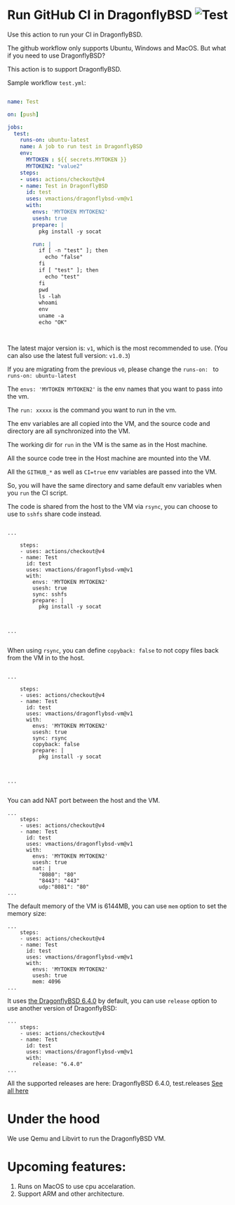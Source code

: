 # Run GitHub CI in DragonflyBSD ![Test](https://github.com/vmactions/dragonflybsd-vm/workflows/Test/badge.svg)

Use this action to run your CI in DragonflyBSD.

The github workflow only supports Ubuntu, Windows and MacOS. But what if you need to use DragonflyBSD?

This action is to support DragonflyBSD.


Sample workflow `test.yml`:

```yml

name: Test

on: [push]

jobs:
  test:
    runs-on: ubuntu-latest
    name: A job to run test in DragonflyBSD
    env:
      MYTOKEN : ${{ secrets.MYTOKEN }}
      MYTOKEN2: "value2"
    steps:
    - uses: actions/checkout@v4
    - name: Test in DragonflyBSD
      id: test
      uses: vmactions/dragonflybsd-vm@v1
      with:
        envs: 'MYTOKEN MYTOKEN2'
        usesh: true
        prepare: |
          pkg install -y socat

        run: |
          if [ -n "test" ]; then
            echo "false"
          fi
          if [ "test" ]; then
            echo "test"
          fi
          pwd
          ls -lah
          whoami
          env
          uname -a
          echo "OK"




```


The latest major version is: `v1`, which is the most recommended to use. (You can also use the latest full version: `v1.0.3`)  


If you are migrating from the previous `v0`, please change the `runs-on: ` to `runs-on: ubuntu-latest`


The `envs: 'MYTOKEN MYTOKEN2'` is the env names that you want to pass into the vm.

The `run: xxxxx`  is the command you want to run in the vm.

The env variables are all copied into the VM, and the source code and directory are all synchronized into the VM.

The working dir for `run` in the VM is the same as in the Host machine.

All the source code tree in the Host machine are mounted into the VM.

All the `GITHUB_*` as well as `CI=true` env variables are passed into the VM.

So, you will have the same directory and same default env variables when you `run` the CI script.



The code is shared from the host to the VM via `rsync`, you can choose to use to `sshfs` share code instead.


```

...

    steps:
    - uses: actions/checkout@v4
    - name: Test
      id: test
      uses: vmactions/dragonflybsd-vm@v1
      with:
        envs: 'MYTOKEN MYTOKEN2'
        usesh: true
        sync: sshfs
        prepare: |
          pkg install -y socat



...


```


When using `rsync`,  you can define `copyback: false` to not copy files back from the VM in to the host.


```

...

    steps:
    - uses: actions/checkout@v4
    - name: Test
      id: test
      uses: vmactions/dragonflybsd-vm@v1
      with:
        envs: 'MYTOKEN MYTOKEN2'
        usesh: true
        sync: rsync
        copyback: false
        prepare: |
          pkg install -y socat



...


```



You can add NAT port between the host and the VM.

```
...
    steps:
    - uses: actions/checkout@v4
    - name: Test
      id: test
      uses: vmactions/dragonflybsd-vm@v1
      with:
        envs: 'MYTOKEN MYTOKEN2'
        usesh: true
        nat: |
          "8080": "80"
          "8443": "443"
          udp:"8081": "80"
...
```


The default memory of the VM is 6144MB, you can use `mem` option to set the memory size:

```
...
    steps:
    - uses: actions/checkout@v4
    - name: Test
      id: test
      uses: vmactions/dragonflybsd-vm@v1
      with:
        envs: 'MYTOKEN MYTOKEN2'
        usesh: true
        mem: 4096
...
```



It uses [the DragonflyBSD 6.4.0](conf/default.release.conf) by default, you can use `release` option to use another version of DragonflyBSD:

```
...
    steps:
    - uses: actions/checkout@v4
    - name: Test
      id: test
      uses: vmactions/dragonflybsd-vm@v1
      with:
        release: "6.4.0"
...
```

All the supported releases are here: DragonflyBSD  6.4.0, test.releases [See all here](conf)


# Under the hood

We use Qemu and Libvirt to run the DragonflyBSD VM.




# Upcoming features:

1. Runs on MacOS to use cpu accelaration.
2. Support ARM and other architecture.




